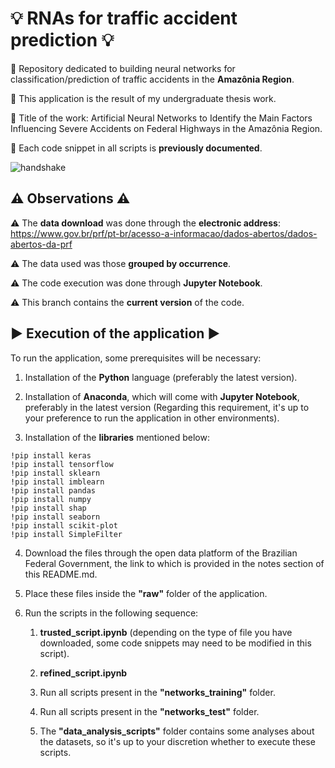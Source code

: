 # 💡 RNAs for traffic accident prediction 💡

🌟 Repository dedicated to building neural networks for classification/prediction of traffic accidents in the **Amazônia Region**.

🌟 This application is the result of my undergraduate thesis work.

🌟 Title of the work: Artificial Neural Networks to Identify the Main Factors Influencing Severe Accidents on Federal Highways in the Amazônia Region.

🌟 Each code snippet in all scripts is **previously documented**.

![handshake](images/images_readme/handshake_ia_and_human.png)

## ⚠️ Observations ⚠️

⚠️ The **data download** was done through the **electronic address**: https://www.gov.br/prf/pt-br/acesso-a-informacao/dados-abertos/dados-abertos-da-prf

⚠️ The data used was those **grouped by occurrence**.

⚠️ The code execution was done through **Jupyter Notebook**.

⚠️ This branch contains the **current version** of the code.

## ▶️ Execution of the application ▶️

To run the application, some prerequisites will be necessary:

1. Installation of the **Python** language (preferably the latest version).

2. Installation of **Anaconda**, which will come with **Jupyter Notebook**, preferably in the latest version (Regarding this requirement, it's up to your preference to run the application in other environments).

3. Installation of the **libraries** mentioned below:

```
!pip install keras
!pip install tensorflow
!pip install sklearn
!pip install imblearn
!pip install pandas
!pip install numpy
!pip install shap
!pip install seaborn
!pip install scikit-plot
!pip install SimpleFilter
```

4. Download the files through the open data platform of the Brazilian Federal Government, the link to which is provided in the notes section of this README.md.

5. Place these files inside the **"raw"** folder of the application.

6. Run the scripts in the following sequence:

    1. **trusted_script.ipynb** (depending on the type of file you have downloaded, some code snippets may need to be modified in this script).

    2. **refined_script.ipynb**

    3. Run all scripts present in the **"networks_training"** folder.

    4. Run all scripts present in the **"networks_test"** folder.

    5. The **"data_analysis_scripts"** folder contains some analyses about the datasets, so it's up to your discretion whether to execute these scripts.